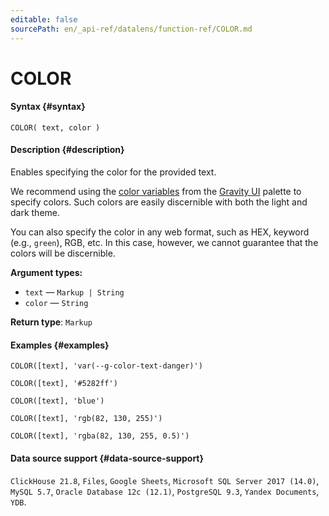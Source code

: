 ```yaml
---
editable: false
sourcePath: en/_api-ref/datalens/function-ref/COLOR.md
---
```


# COLOR



#### Syntax {#syntax}


```
COLOR( text, color )
```

#### Description {#description}
Enables specifying the color for the provided text.

We recommend using the [color variables](https://preview.gravity-ui.com/uikit/iframe.html?args=&id=colors--texts&viewMode=story) from the [Gravity UI](https://gravity-ui.com/) palette to specify colors. Such colors are easily discernible with both the light and dark theme.

You can also specify the color in any web format, such as HEX, keyword (e.g., `green`), RGB, etc. In this case, however, we cannot guarantee that the colors will be discernible.

**Argument types:**
- `text` — `Markup | String`
- `color` — `String`


**Return type**: `Markup`

#### Examples {#examples}

```
COLOR([text], 'var(--g-color-text-danger)')
```

```
COLOR([text], '#5282ff')
```

```
COLOR([text], 'blue')
```

```
COLOR([text], 'rgb(82, 130, 255)')
```

```
COLOR([text], 'rgba(82, 130, 255, 0.5)')
```


#### Data source support {#data-source-support}

`ClickHouse 21.8`, `Files`, `Google Sheets`, `Microsoft SQL Server 2017 (14.0)`, `MySQL 5.7`, `Oracle Database 12c (12.1)`, `PostgreSQL 9.3`, `Yandex Documents`, `YDB`.

